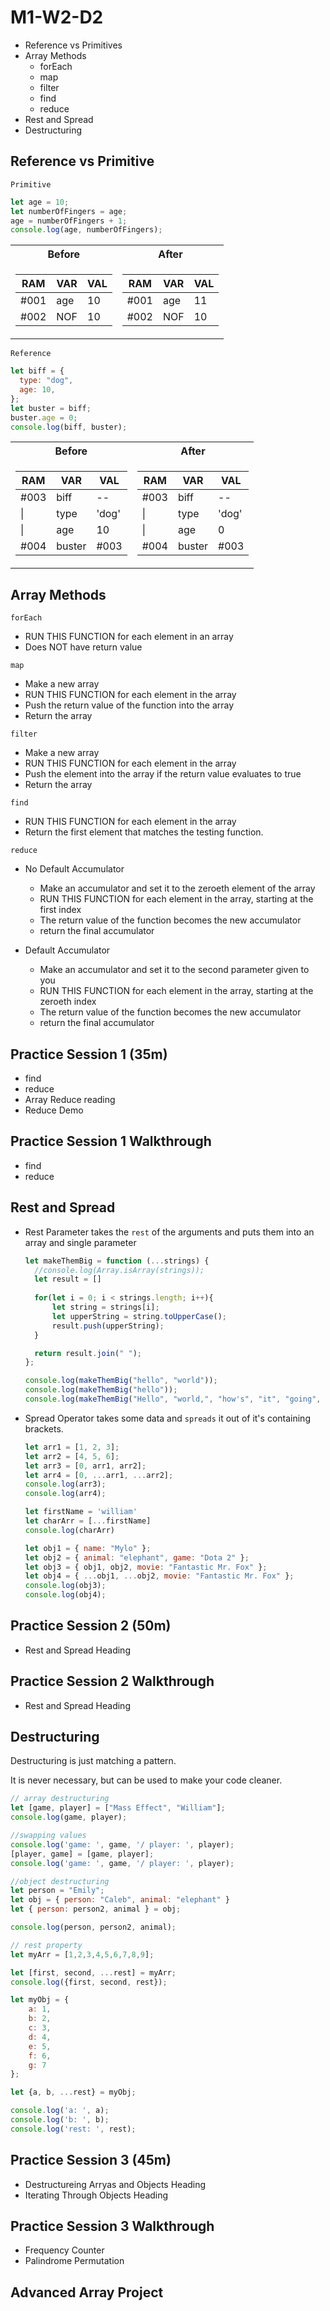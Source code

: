 # M1-W2-D2

- Reference vs Primitives
- Array Methods
    - forEach
    - map
    - filter
    - find
    - reduce
- Rest and Spread
- Destructuring

## Reference vs Primitive


`Primitive`

```js
let age = 10;
let numberOfFingers = age;
age = numberOfFingers + 1;
console.log(age, numberOfFingers);
```

<table>
<tr><th>Before</th><th>After</th></tr>
<tr><td>

| RAM  | VAR | VAL |
| ---- | --- | --- |
| #001 | age | 10  |
| #002 | NOF | 10  |

</td><td>

| RAM  | VAR | VAL |
| ---- | --- | --- |
| #001 | age | 11  |
| #002 | NOF | 10  |

</td></tr> </table>

`Reference`

```js
let biff = {
  type: "dog",
  age: 10,
};
let buster = biff;
buster.age = 0;
console.log(biff, buster);
```

<table>
<tr>
  <th>Before</th>
  <th>After</th>
</tr>
<tr><td>

| RAM  | VAR    | VAL   |
| ---- | ------ | ----- |
| #003 | biff   | --    |
| \|   | type   | 'dog' |
| \|   | age    | 10    |
| #004 | buster | #003  |

</td><td>

| RAM  | VAR    | VAL   |
| ---- | ------ | ----- |
| #003 | biff   | --    |
| \|   | type   | 'dog' |
| \|   | age    | 0     |
| #004 | buster | #003  |

</td></tr> </table>


## Array Methods

`forEach`

- RUN THIS FUNCTION for each element in an array
- Does NOT have return value

`map`

- Make a new array
- RUN THIS FUNCTION for each element in the array
- Push the return value of the function into the array
- Return the array

`filter`

- Make a new array
- RUN THIS FUNCTION for each element in the array
- Push the element into the array if the return value evaluates to true
- Return the array

`find`

- RUN THIS FUNCTION for each element in the array
- Return the first element that matches the testing function.

`reduce`

- No Default Accumulator
  - Make an accumulator and set it to the zeroeth element of the array
  - RUN THIS FUNCTION for each element in the array, starting at the first index
  - The return value of the function becomes the new accumulator
  - return the final accumulator

- Default Accumulator
  - Make an accumulator and set it to the second parameter given to you
  - RUN THIS FUNCTION for each element in the array, starting at the zeroeth index
  - The return value of the function becomes the new accumulator
  - return the final accumulator

## Practice Session 1 (35m)

- find
- reduce
- Array Reduce reading
- Reduce Demo

## Practice Session 1 Walkthrough

- find
- reduce

## Rest and Spread

- Rest Parameter takes the `rest` of the arguments and puts them into an array and single parameter

  ```js
  let makeThemBig = function (...strings) {
    //console.log(Array.isArray(strings));
    let result = []
    
    for(let i = 0; i < strings.length; i++){
        let string = strings[i];
        let upperString = string.toUpperCase();
        result.push(upperString);
    }

    return result.join(" ");
  };

  console.log(makeThemBig("hello", "world"));
  console.log(makeThemBig("hello"));
  console.log(makeThemBig("Hello", "world,", "how's", "it", "going", "today?"));
  ```

- Spread Operator takes some data and `spreads` it out of it's containing brackets.

  ```js
  let arr1 = [1, 2, 3];
  let arr2 = [4, 5, 6];
  let arr3 = [0, arr1, arr2];
  let arr4 = [0, ...arr1, ...arr2];
  console.log(arr3);
  console.log(arr4);

  let firstName = 'william'
  let charArr = [...firstName]
  console.log(charArr)

  let obj1 = { name: "Mylo" };
  let obj2 = { animal: "elephant", game: "Dota 2" };
  let obj3 = { obj1, obj2, movie: "Fantastic Mr. Fox" };
  let obj4 = { ...obj1, ...obj2, movie: "Fantastic Mr. Fox" };
  console.log(obj3);
  console.log(obj4);
  ```

## Practice Session 2 (50m)

- Rest and Spread Heading

## Practice Session 2 Walkthrough

- Rest and Spread Heading

## Destructuring

Destructuring is just matching a pattern.

It is never necessary, but can be used to make your code cleaner.

```js
// array destructuring
let [game, player] = ["Mass Effect", "William"];
console.log(game, player);

//swapping values
console.log('game: ', game, '/ player: ', player);
[player, game] = [game, player];
console.log('game: ', game, '/ player: ', player);

//object destructuring
let person = "Emily";
let obj = { person: "Caleb", animal: "elephant" }
let { person: person2, animal } = obj;

console.log(person, person2, animal);

// rest property
let myArr = [1,2,3,4,5,6,7,8,9];

let [first, second, ...rest] = myArr;
console.log({first, second, rest});

let myObj = {
    a: 1,
    b: 2,
    c: 3,
    d: 4,
    e: 5,
    f: 6,
    g: 7
};

let {a, b, ...rest} = myObj;

console.log('a: ', a);
console.log('b: ', b);
console.log('rest: ', rest);
```

## Practice Session 3 (45m)

- Destructureing Arryas and Objects Heading
- Iterating Through Objects Heading

## Practice Session 3 Walkthrough

- Frequency Counter
- Palindrome Permutation

## Advanced Array Project